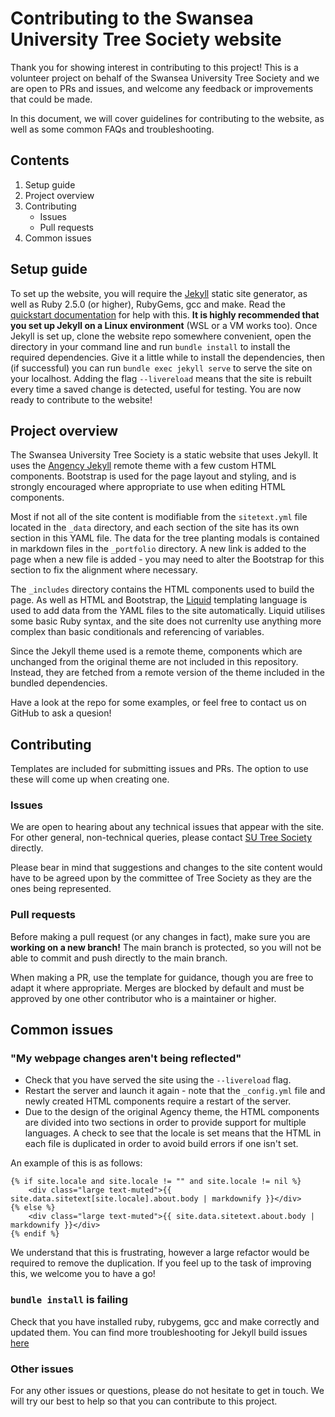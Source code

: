 # Contributing to the Swansea University Tree Society website  

Thank you for showing interest in contributing to this project! This is a volunteer project on behalf of the Swansea University Tree Society and we are open to PRs and issues, and welcome any feedback or improvements that could be made.  

In this document, we will cover guidelines for contributing to the website, as well as some common FAQs and troubleshooting.

## Contents  

1. Setup guide
2. Project overview
3. Contributing
    - Issues
    - Pull requests
4. Common issues

## Setup guide  

To set up the website, you will require the [Jekyll](https://jekyllrb.com) static site generator, as well as Ruby 2.5.0 (or higher), RubyGems,  gcc and make. Read the [quickstart documentation](https://jekyllrb.com/docs/) for help with this. **It is highly recommended that you set up Jekyll on a Linux environment** (WSL or a VM works too). Once Jekyll is set up, clone the website repo somewhere convenient, open the directory in your command line and run `bundle install` to install the required dependencies. Give it a little while to install the dependencies, then (if successful) you can run `bundle exec jekyll serve` to serve the site on your localhost. Adding the flag `--livereload` means that the site is rebuilt every time a saved change is detected, useful for testing. You are now ready to contribute to the website!

## Project overview   

The Swansea University Tree Society is a static website that uses Jekyll. It uses the [Angency Jekyll](https://github.com/raviriley/agency-jekyll-theme) remote theme with a few custom HTML components. Bootstrap is used for the page layout and styling, and is strongly encouraged where appropriate to use when editing HTML components.  

Most if not all of the site content is modifiable from the `sitetext.yml` file located in the `_data` directory, and each section of the site has its own section in this YAML file. The data for the tree planting modals is contained in markdown files in the `_portfolio` directory. A new link is added to the page when a new file is added - you may need to alter the Bootstrap for this section to fix the alignment where necessary.  

The `_includes` directory contains the HTML components used to build the page. As well as HTML and Bootstrap, the [Liquid](https://jekyllrb.com/docs/liquid/) templating language is used to add data from the YAML files to the site automatically. Liquid utilises some basic Ruby syntax, and the site does not currenlty use anything more complex than basic conditionals and referencing of variables.  

Since the Jekyll theme used is a remote theme, components which are unchanged from the original theme are not included in this repository. Instead, they are fetched from a remote version of the theme included in the bundled dependencies.

Have a look at the repo for some examples, or feel free to contact us on GitHub to ask a quesion!

## Contributing  

Templates are included for submitting issues and PRs. The option to use these will come up when creating one.

### Issues  

We are open to hearing about any technical issues that appear with the site. For other general, non-technical queries, please contact [SU Tree Society](https://www.swansea-union.co.uk/activities/society/26348/) directly.  

Please bear in mind that suggestions and changes to the site content would have to be agreed upon by the committee of Tree Society as they are the ones being represented.

### Pull requests  

Before making a pull request (or any changes in fact), make sure you are **working on a new branch!** The main branch is protected, so you will not be able to commit
and push directly to the main branch.  

When making a PR, use the template for guidance, though you are free to adapt it where appropriate. Merges are blocked by default and must be approved by one other contributor who is a maintainer or higher.  

## Common issues  

### "My webpage changes aren't being reflected"   

- Check that you have served the site using the `--livereload` flag.
- Restart the server and launch it again - note that the `_config.yml` file and newly created HTML components require a restart of the server.
- Due to the design of the original Agency theme, the HTML components are divided into two sections in order to provide support for multiple languages. A check to see that the locale is set means that the HTML in each file is duplicated in order to avoid build errors if one isn't set.  

An example of this is as follows:
```
{% if site.locale and site.locale != "" and site.locale != nil %}
    <div class="large text-muted">{{ site.data.sitetext[site.locale].about.body | markdownify }}</div>
{% else %}
    <div class="large text-muted">{{ site.data.sitetext.about.body | markdownify }}</div>
{% endif %}
```  

We understand that this is frustrating, however a large refactor would be required to remove the duplication. If you feel up to the task of improving this, we welcome you to have a go!  

### `bundle install` is failing  

Check that you have installed ruby, rubygems, gcc and make correctly and updated them. You can find more troubleshooting for Jekyll build issues [here](https://jekyllrb.com/docs/troubleshooting/#configuration-problems)

### Other issues  

For any other issues or questions, please do not hesitate to get in touch. We will try our best to help so that you can contribute to this project.  
